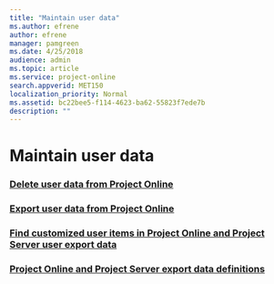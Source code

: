 ```yaml
---
title: "Maintain user data"
ms.author: efrene
author: efrene
manager: pamgreen
ms.date: 4/25/2018
audience: admin
ms.topic: article
ms.service: project-online
search.appverid: MET150
localization_priority: Normal
ms.assetid: bc22bee5-f114-4623-ba62-55823f7ede7b
description: ""
---
```


# Maintain user data

### [Delete user data from Project Online](delete-user-data-from-project-online.md)
### [Export user data from Project Online](export-user-data-from-project-online.md)
### [Find customized user items in Project Online and Project Server user export data](find-customized-user-items-in-project-online-and-project-server-user-export-data.md)
### [Project Online and Project Server export data definitions](project-online-and-project-server-export-data-definitions.md)
  

